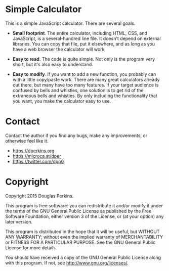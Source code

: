 # Simple Calculator

This is a simple JavaScript calculator.  There are several goals.

* **Small footprint**.  The entire calculator, including HTML, CSS, and JavaScript, is a several-hundred line file.  It doesn't depend on external libraries.  You can copy that file, put it elsewhere, and as long as you have a web browser the calculator will work.

* **Easy to read**.  The code is quite simple.  Not only is the program very short, but it's also easy to understand.

* **Easy to modify**.  If you want to add a new function, you probably can with a little copy/paste work.  There are many great calculators already out there, but many have too many features.  If your target audience is confused by bells and whistles, one solution is to get rid of the extraneous bells and whistles.  By only including the functionality that you want, you make the calculator easy to use.

# Contact

Contact the author if you find any bugs, make any improvements, or otherwise feel like it.

* https://dperkins.org
* https://microca.st/dper
* https://twitter.com/dpp0

# Copyright

Copyright 2015 Douglas Perkins.

This program is free software: you can redistribute it and/or modify
it under the terms of the GNU General Public License as published by
the Free Software Foundation, either version 3 of the License, or
(at your option) any later version.

This program is distributed in the hope that it will be useful,
but WITHOUT ANY WARRANTY; without even the implied warranty of
MERCHANTABILITY or FITNESS FOR A PARTICULAR PURPOSE.  See the
GNU General Public License for more details.

You should have received a copy of the GNU General Public License
along with this program.  If not, see <http://www.gnu.org/licenses/>.
